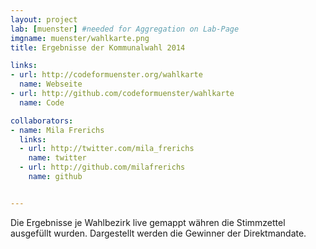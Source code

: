 ```yaml
---
layout: project
lab: [muenster] #needed for Aggregation on Lab-Page
imgname: muenster/wahlkarte.png
title: Ergebnisse der Kommunalwahl 2014

links:
- url: http://codeformuenster.org/wahlkarte
  name: Webseite
- url: http://github.com/codeformuenster/wahlkarte
  name: Code

collaborators:
- name: Mila Frerichs
  links:
  - url: http://twitter.com/mila_frerichs
    name: twitter
  - url: http://github.com/milafrerichs
    name: github


---
```

Die Ergebnisse je Wahlbezirk live gemappt währen die Stimmzettel
ausgefüllt wurden.
Dargestellt werden die Gewinner der Direktmandate.
